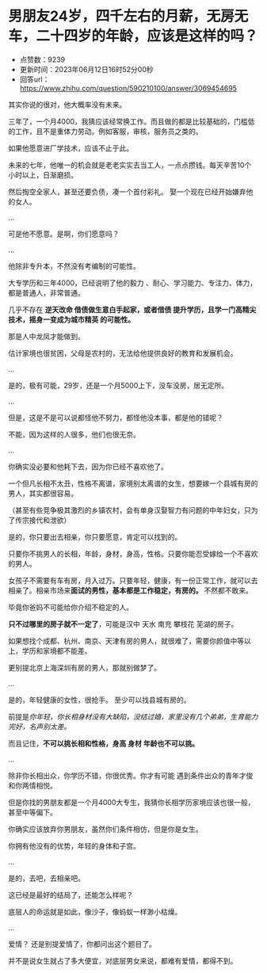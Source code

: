 # 男朋友24岁，四千左右的月薪，无房无车，二十四岁的年龄，应该是这样的吗？
- 点赞数：9239
- 更新时间：2023年06月12日16时52分00秒
- 回答url：https://www.zhihu.com/question/590210100/answer/3069454695
<body>
 <p data-pid="K854MkM-">其实你说的很对，他大概率没有未来。</p>
 <p data-pid="KX1BLDj1">三年了，一个月4000，我猜应该经常换工作。而且做的都是比较基础的，门槛低的工作，且不是重体力劳动。例如客服，审核，服务员之类的。</p>
 <p data-pid="fmln3ZlE">如果他愿意进厂学技术，应该不止于此。</p>
 <p data-pid="KuDe5SRs">未来的七年，他唯一的机会就是老老实实去当工人，一点点攒钱。每天辛苦10个小时以上，日渐磨损。</p>
 <p data-pid="T2I7KrkC">然后掏空全家人，甚至还要负债，凑一个首付彩礼。 娶一个现在已经开始嫌弃他的女人。</p>
 <p data-pid="lEQxcSo5">…</p>
 <p data-pid="Ry-l2G6H">可是他不愿意。是啊，你们愿意吗？</p>
 <p data-pid="yGLLOnEW">…</p>
 <p data-pid="rCacitbv">他除非专升本，不然没有考编制的可能性。</p>
 <p data-pid="LXVMnmED">大专学历和三年4000，已经说明了他的毅力 、耐心、学习能力、专注力、体力，都是普通人，非常普通。</p>
 <p data-pid="1qIb_JRH">几乎不存在 <b>逆天改命 借债做生意白手起家，或者借债 提升学历，且学一门高精尖技术，摇身一变成为城市精英 的可能性。</b></p>
 <p data-pid="n6Y344hs">那是人中龙凤才能做到。</p>
 <p data-pid="wOEbKICp">估计家境也很贫困，父母是农村的，无法给他提供良好的教育和发展机会。</p>
 <p data-pid="0mARq13-">…</p>
 <p data-pid="crJnj5zV">是的，极有可能，29岁，还是一个月5000上下，没车没房，居无定所。</p>
 <p data-pid="dqZvda76">…</p>
 <p data-pid="7RDRyF0M">但是，这是不是可以说都怪他不努力，都怪他没本事，都是他的错呢？</p>
 <p data-pid="r9tHY15t">不能，因为这样的人很多，他们也很无奈。</p>
 <p data-pid="B1dOaEWM">…</p>
 <p data-pid="XsBF77pB">你确实没必要和他耗下去，因为你已经不喜欢他了。</p>
 <p data-pid="dSurPCi2">一个但凡长相不太丑，性格不离谱，家境别太离谱的女生，想要嫁一个县城有房的男人，其实都很容易。</p>
 <p data-pid="AdPqKsNs">（甚至有些竞争极其激烈的乡镇农村，会有单身汉娶智力有问题的中年妇女，只为了传宗接代和泄欲）</p>
 <p data-pid="hbTDMgeA">是的，你只要出去相亲，你只要愿意，肯定可以找到的。</p>
 <p data-pid="Sk4c4ZFW">只要你不挑男人的长相，年龄，身材，身高，性格。只要你能忍受嫁给一个不喜欢的男人。</p>
 <p data-pid="lgEsk39T">女孩子不需要有车有房，月入过万。只要年轻，健康，有一份正常工作，就可以去相亲了。相亲市场来<b>面试的男性，基本都是工作稳定，有房的。 </b> 不然都不敢来。</p>
 <p data-pid="CxnTDQ65">毕竟你爸妈不可能给你介绍不稳定的人。</p>
 <p data-pid="lyaJ-8jZ"><b>只不过哪里的房子就不一定了</b>，可能是汉中 天水 南充 攀枝花 芜湖的房子。</p>
 <p data-pid="wQJjW9m8">如果想找个成都、杭州、南京、天津有房的男人，就很难了，需要你颜值中等以上，学历和家境都不能差。</p>
 <p data-pid="D-6pof_P">更别提北京上海深圳有房的男人，那就别做梦了。</p>
 <p data-pid="IDIW0yMz">…</p>
 <p data-pid="0k-eqMA9">是的，年轻健康的女性，很抢手。 至少可以找县城有房的。</p>
 <p data-pid="Ad7qxlKx">前提是<i>你年轻，你长相身材没有大缺陷，没结过婚，家里没有几个弟弟，生育能力完好，名声别太差。</i></p>
 <p data-pid="83IwQKtY">而且记住，<b>不可以挑长相和性格，身高 身材 年龄也不可以挑。</b></p>
 <p data-pid="svFoVxDj">…</p>
 <p data-pid="vO9g3cvw">除非你长相出众，你学历不错，你很优秀。你才有可能 遇到条件出众的青年才俊和你两情相悦。</p>
 <p data-pid="Ufg0GY8H">但是你找的男朋友都是一个月4000大专生，我猜你长相学历家境应该也很一般，甚至中等偏下。</p>
 <p data-pid="Na6WQqhX">你确实应该放弃你男朋友，虽然你们条件相仿，但是你是女生。</p>
 <p data-pid="EcPw-i7W">你拥有他没有的优势，年轻的身体和子宫。</p>
 <p data-pid="I6w4ze1s">…</p>
 <p data-pid="jWZNCigr">是的，去吧，去相亲吧。</p>
 <p data-pid="tOIseLVx">这已经是最好的结局了，还能怎么样呢？</p>
 <p data-pid="GAAwz_AU">底层人的命运就是如此，像沙子，像蚂蚁一样渺小枯燥。</p>
 <p data-pid="HPW31Lsw">…</p>
 <p data-pid="DVusoe8O">爱情？ 还是别提爱情了，你都问出这个题目了。</p>
 <p data-pid="2BjvZg5w">并不是说女生就占了多大便宜，对底层男女来说，都难有爱情，都得不到。</p>
</body>